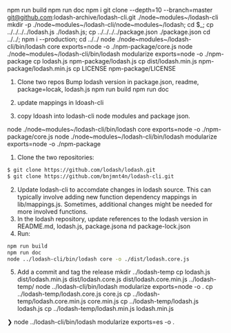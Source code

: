 npm run build npm run doc npm i git clone --depth=10 --branch=master
git@github.com:lodash-archive/lodash-cli.git ./node~modules~/lodash-cli
mkdir -p ./node~modules~/lodash-cli/node~modules~/lodash; cd \$\_; cp
../../../../lodash.js ./lodash.js; cp ../../../../package.json
./package.json cd ../../; npm i --production; cd ../../ node
./node~modules~/lodash-cli/bin/lodash core exports=node -o
./npm-package/core.js node ./node~modules~/lodash-cli/bin/lodash
modularize exports=node -o ./npm-package cp lodash.js
npm-package/lodash.js cp dist/lodash.min.js npm-package/lodash.min.js cp
LICENSE npm-package/LICENSE

1.  Clone two repos Bump lodash version in package.json, readme,
    package=locak, lodash.js npm run build npm run doc

2.  update mappings in ldoash-cli

3.  copy ldoash into lodash-cli node modules and package json.

node ./node~modules~/lodash-cli/bin/lodash core exports=node -o
./npm-package/core.js node ./node~modules~/lodash-cli/bin/lodash
modularize exports=node -o ./npm-package

1.  Clone the two repositories:

``` {.bash org-language="sh"}
$ git clone https://github.com/lodash/lodash.git
$ git clone https://github.com/bnjmnt4n/lodash-cli.git
```

2.  Update lodash-cli to accomdate changes in lodash source. This can
    typically involve adding new function dependency mappings in
    lib/mappings.js. Sometimes, additional changes might be needed for
    more involved functions.
3.  In the lodash repository, update references to the lodash version in
    README.md, lodash.js, package.jsona nd package-lock.json
4.  Run:

``` {.bash org-language="sh"}
npm run build
npm run doc
node ../lodash-cli/bin/lodash core -o ./dist/lodash.core.js
```

5.  Add a commit and tag the release mkdir ../lodash-temp cp lodash.js
    dist/lodash.min.js dist/lodash.core.js dist/lodash.core.min.js
    ../lodash-temp/ node ../lodash-cli/bin/lodash modularize
    exports=node -o . cp ../lodash-temp/lodash.core.js core.js cp
    ../lodash-temp/lodash.core.min.js core.min.js cp
    ../lodash-temp/lodash.js lodash.js cp ../lodash-temp/lodash.min.js
    lodash.min.js

❯ node ../lodash-cli/bin/lodash modularize exports=es -o .
